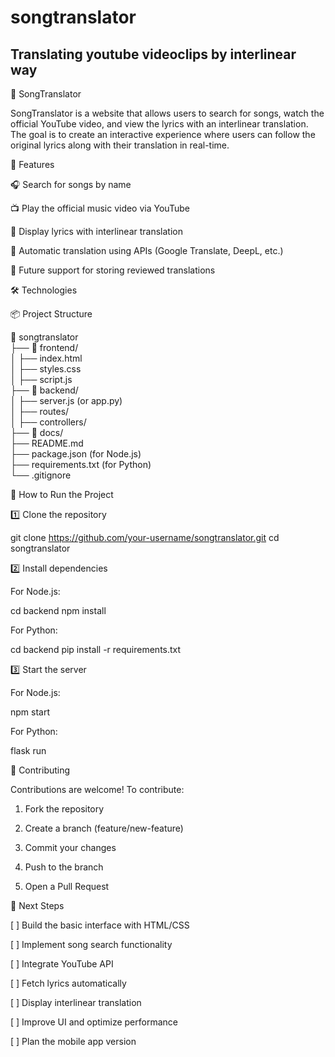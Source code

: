 # songtranslator
Translating youtube videoclips by interlinear way
--

🎵 SongTranslator

SongTranslator is a website that allows users to search for songs, watch the official YouTube video, and view the lyrics with an interlinear translation. The goal is to create an interactive experience where users can follow the original lyrics along with their translation in real-time.

🚀 Features

🎧 Search for songs by name

📺 Play the official music video via YouTube

📜 Display lyrics with interlinear translation

🔄 Automatic translation using APIs (Google Translate, DeepL, etc.)

💾 Future support for storing reviewed translations


🛠️ Technologies

📦 Project Structure

📁 songtranslator  
 ├── 📂 frontend/  
 │   ├── index.html  
 │   ├── styles.css  
 │   ├── script.js  
 ├── 📂 backend/  
 │   ├── server.js (or app.py)  
 │   ├── routes/  
 │   ├── controllers/  
 ├── 📂 docs/  
 ├── README.md  
 ├── package.json (for Node.js)  
 ├── requirements.txt (for Python)  
 └── .gitignore

🎯 How to Run the Project

1️⃣ Clone the repository

git clone https://github.com/your-username/songtranslator.git
cd songtranslator

2️⃣ Install dependencies

For Node.js:

cd backend
npm install

For Python:

cd backend
pip install -r requirements.txt

3️⃣ Start the server

For Node.js:

npm start

For Python:

flask run

🤝 Contributing

Contributions are welcome! To contribute:

1. Fork the repository


2. Create a branch (feature/new-feature)


3. Commit your changes


4. Push to the branch


5. Open a Pull Request



📌 Next Steps

[ ] Build the basic interface with HTML/CSS

[ ] Implement song search functionality

[ ] Integrate YouTube API

[ ] Fetch lyrics automatically

[ ] Display interlinear translation

[ ] Improve UI and optimize performance

[ ] Plan the mobile app version


